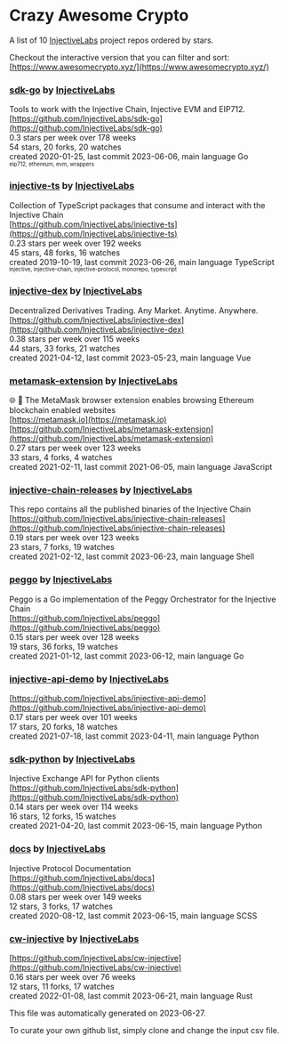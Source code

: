 # Crazy Awesome Crypto
A list of 10 [InjectiveLabs](https://github.com/InjectiveLabs) project repos ordered by stars.  

Checkout the interactive version that you can filter and sort: 
[https://www.awesomecrypto.xyz/](https://www.awesomecrypto.xyz/)  


### [sdk-go](https://github.com/InjectiveLabs/sdk-go) by [InjectiveLabs](https://github.com/InjectiveLabs)  
Tools to work with the Injective Chain, Injective EVM and EIP712.  
[https://github.com/InjectiveLabs/sdk-go](https://github.com/InjectiveLabs/sdk-go)  
0.3 stars per week over 178 weeks  
54 stars, 20 forks, 20 watches  
created 2020-01-25, last commit 2023-06-06, main language Go  
<sub><sup>eip712, ethereum, evm, wrappers</sup></sub>


### [injective-ts](https://github.com/InjectiveLabs/injective-ts) by [InjectiveLabs](https://github.com/InjectiveLabs)  
Collection of TypeScript packages that consume and interact with the Injective Chain  
[https://github.com/InjectiveLabs/injective-ts](https://github.com/InjectiveLabs/injective-ts)  
0.23 stars per week over 192 weeks  
45 stars, 48 forks, 16 watches  
created 2019-10-19, last commit 2023-06-26, main language TypeScript  
<sub><sup>injective, injective-chain, injective-protocol, monorepo, typescript</sup></sub>


### [injective-dex](https://github.com/InjectiveLabs/injective-dex) by [InjectiveLabs](https://github.com/InjectiveLabs)  
Decentralized Derivatives Trading. Any Market. Anytime. Anywhere.  
[https://github.com/InjectiveLabs/injective-dex](https://github.com/InjectiveLabs/injective-dex)  
0.38 stars per week over 115 weeks  
44 stars, 33 forks, 21 watches  
created 2021-04-12, last commit 2023-05-23, main language Vue  


### [metamask-extension](https://github.com/InjectiveLabs/metamask-extension) by [InjectiveLabs](https://github.com/InjectiveLabs)  
:globe_with_meridians: :electric_plug: The MetaMask browser extension enables browsing Ethereum blockchain enabled websites  
[https://metamask.io](https://metamask.io)  
[https://github.com/InjectiveLabs/metamask-extension](https://github.com/InjectiveLabs/metamask-extension)  
0.27 stars per week over 123 weeks  
33 stars, 4 forks, 4 watches  
created 2021-02-11, last commit 2021-06-05, main language JavaScript  


### [injective-chain-releases](https://github.com/InjectiveLabs/injective-chain-releases) by [InjectiveLabs](https://github.com/InjectiveLabs)  
This repo contains all the published binaries of the Injective Chain  
[https://github.com/InjectiveLabs/injective-chain-releases](https://github.com/InjectiveLabs/injective-chain-releases)  
0.19 stars per week over 123 weeks  
23 stars, 7 forks, 19 watches  
created 2021-02-12, last commit 2023-06-23, main language Shell  


### [peggo](https://github.com/InjectiveLabs/peggo) by [InjectiveLabs](https://github.com/InjectiveLabs)  
Peggo is a Go implementation of the Peggy Orchestrator for the Injective Chain  
[https://github.com/InjectiveLabs/peggo](https://github.com/InjectiveLabs/peggo)  
0.15 stars per week over 128 weeks  
19 stars, 36 forks, 19 watches  
created 2021-01-12, last commit 2023-06-12, main language Go  


### [injective-api-demo](https://github.com/InjectiveLabs/injective-api-demo) by [InjectiveLabs](https://github.com/InjectiveLabs)  
  
[https://github.com/InjectiveLabs/injective-api-demo](https://github.com/InjectiveLabs/injective-api-demo)  
0.17 stars per week over 101 weeks  
17 stars, 20 forks, 18 watches  
created 2021-07-18, last commit 2023-04-11, main language Python  


### [sdk-python](https://github.com/InjectiveLabs/sdk-python) by [InjectiveLabs](https://github.com/InjectiveLabs)  
Injective Exchange API for Python clients  
[https://github.com/InjectiveLabs/sdk-python](https://github.com/InjectiveLabs/sdk-python)  
0.14 stars per week over 114 weeks  
16 stars, 12 forks, 15 watches  
created 2021-04-20, last commit 2023-06-15, main language Python  


### [docs](https://github.com/InjectiveLabs/docs) by [InjectiveLabs](https://github.com/InjectiveLabs)  
Injective Protocol Documentation  
[https://github.com/InjectiveLabs/docs](https://github.com/InjectiveLabs/docs)  
0.08 stars per week over 149 weeks  
12 stars, 3 forks, 17 watches  
created 2020-08-12, last commit 2023-06-15, main language SCSS  


### [cw-injective](https://github.com/InjectiveLabs/cw-injective) by [InjectiveLabs](https://github.com/InjectiveLabs)  
  
[https://github.com/InjectiveLabs/cw-injective](https://github.com/InjectiveLabs/cw-injective)  
0.16 stars per week over 76 weeks  
12 stars, 11 forks, 17 watches  
created 2022-01-08, last commit 2023-06-21, main language Rust  


This file was automatically generated on 2023-06-27.  

To curate your own github list, simply clone and change the input csv file.  